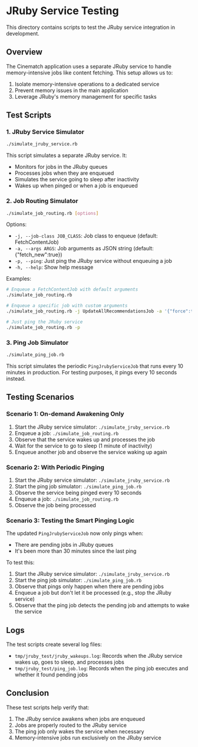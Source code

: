 # JRuby Service Testing

This directory contains scripts to test the JRuby service integration in development.

## Overview

The Cinematch application uses a separate JRuby service to handle memory-intensive jobs like content fetching. This setup allows us to:

1. Isolate memory-intensive operations to a dedicated service
2. Prevent memory issues in the main application
3. Leverage JRuby's memory management for specific tasks

## Test Scripts

### 1. JRuby Service Simulator

```bash
./simulate_jruby_service.rb
```

This script simulates a separate JRuby service. It:
- Monitors for jobs in the JRuby queues
- Processes jobs when they are enqueued
- Simulates the service going to sleep after inactivity
- Wakes up when pinged or when a job is enqueued

### 2. Job Routing Simulator

```bash
./simulate_job_routing.rb [options]
```

Options:
- `-j, --job-class JOB_CLASS`: Job class to enqueue (default: FetchContentJob)
- `-a, --args ARGS`: Job arguments as JSON string (default: {"fetch_new":true})
- `-p, --ping`: Just ping the JRuby service without enqueuing a job
- `-h, --help`: Show help message

Examples:
```bash
# Enqueue a FetchContentJob with default arguments
./simulate_job_routing.rb

# Enqueue a specific job with custom arguments
./simulate_job_routing.rb -j UpdateAllRecommendationsJob -a '{"force":true}'

# Just ping the JRuby service
./simulate_job_routing.rb -p
```

### 3. Ping Job Simulator

```bash
./simulate_ping_job.rb
```

This script simulates the periodic `PingJrubyServiceJob` that runs every 10 minutes in production. For testing purposes, it pings every 10 seconds instead.

## Testing Scenarios

### Scenario 1: On-demand Awakening Only

1. Start the JRuby service simulator: `./simulate_jruby_service.rb`
2. Enqueue a job: `./simulate_job_routing.rb`
3. Observe that the service wakes up and processes the job
4. Wait for the service to go to sleep (1 minute of inactivity)
5. Enqueue another job and observe the service waking up again

### Scenario 2: With Periodic Pinging

1. Start the JRuby service simulator: `./simulate_jruby_service.rb`
2. Start the ping job simulator: `./simulate_ping_job.rb`
3. Observe the service being pinged every 10 seconds
4. Enqueue a job: `./simulate_job_routing.rb`
5. Observe the job being processed

### Scenario 3: Testing the Smart Pinging Logic

The updated `PingJrubyServiceJob` now only pings when:
- There are pending jobs in JRuby queues
- It's been more than 30 minutes since the last ping

To test this:
1. Start the JRuby service simulator: `./simulate_jruby_service.rb`
2. Start the ping job simulator: `./simulate_ping_job.rb`
3. Observe that pings only happen when there are pending jobs
4. Enqueue a job but don't let it be processed (e.g., stop the JRuby service)
5. Observe that the ping job detects the pending job and attempts to wake the service

## Logs

The test scripts create several log files:
- `tmp/jruby_test/jruby_wakeups.log`: Records when the JRuby service wakes up, goes to sleep, and processes jobs
- `tmp/jruby_test/ping_job.log`: Records when the ping job executes and whether it found pending jobs

## Conclusion

These test scripts help verify that:
1. The JRuby service awakens when jobs are enqueued
2. Jobs are properly routed to the JRuby service
3. The ping job only wakes the service when necessary
4. Memory-intensive jobs run exclusively on the JRuby service 
